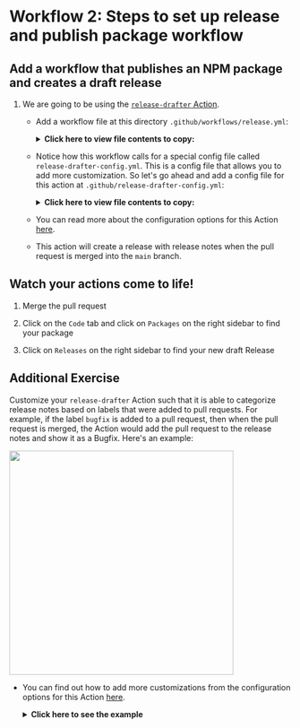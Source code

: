 # Workflow 2: Steps to set up release and publish package workflow

## Add a workflow that publishes an NPM package and creates a draft release

1. We are going to be using the [`release-drafter` Action](https://github.com/marketplace/actions/release-drafter).
    - Add a workflow file at this directory `.github/workflows/release.yml`:

        <details>
        <summary><b>Click here to view file contents to copy:</b></summary>
        </br>

      ```yaml
      #####################################
      #      Automate your workflow       #
      #   GitHub Universe Workshop 2020   #
      #####################################

      # This workflow will create a NPM package and a new release

      name: Publish and release

      on:
        push:
          # branches to consider in the event; optional, defaults to all
          branches:
            - main

      jobs:

        update_release_draft:
          runs-on: ubuntu-latest

          steps:
            # Drafts your next Release notes as Pull Requests are merged into "master"
            - uses: release-drafter/release-drafter@v5
              with:
                config-name: release-drafter-config.yml
              env:
                GITHUB_TOKEN: ${{ secrets.GITHUB_TOKEN }}

        publish-gpr:
          runs-on: ubuntu-latest

          needs: update_release_draft

          steps:
            - uses: actions/checkout@v2

            - uses: actions/setup-node@v1
              with:
                node-version: 12
                registry-url: https://npm.pkg.github.com/

            - run: npm publish
              env:
                NODE_AUTH_TOKEN: ${{ secrets.GITHUB_TOKEN }}
      ```
    </details>

    - Notice how this workflow calls for a special config file called `release-drafter-config.yml`. This is a config file that allows you to add more customization. So let's go ahead and add a config file for this action at `.github/release-drafter-config.yml`:
        <details>
        <summary><b>Click here to view file contents to copy:</b></summary>
        </br>

      ```yaml
      name-template: 'v$RESOLVED_VERSION 🌈'
      tag-template: 'v$RESOLVED_VERSION'
      categories:
        - title: 'Changes included in this release'
          labels:
            - 'release'
      change-template: '- $TITLE @$AUTHOR (#$NUMBER)'
      change-title-escapes: '\<*_&' # You can add # and @ to disable mentions, and add ` to disable code blocks.
      version-resolver:
        major:
          labels:
            - 'major'
        minor:
          labels:
            - 'minor'
        patch:
          labels:
            - 'patch'
        default: patch
      template: |
        # 🚀 You did it!

        $CHANGES
      ```
      </details>

    - You can read more about the configuration options for this Action [here](https://github.com/marketplace/actions/release-drafter#configuration-options).
    - This action will create a release with release notes when the pull request is merged into the `main` branch.

## Watch your actions come to life!

1. Merge the pull request

1. Click on the `Code` tab and click on `Packages` on the right sidebar to find your package

1. Click on `Releases` on the right sidebar to find your new draft Release


## Additional Exercise

Customize your `release-drafter` Action such that it is able to categorize release notes based on labels that were added to pull requests. For example, if the label `bugfix` is added to a pull request, then when the pull request is merged, the Action would add the pull request to the release notes and show it as a Bugfix. Here's an example:

<img src="https://github.com/release-drafter/release-drafter/blob/master/design/screenshot-2.png" align-=center width=400>

   - You can find out how to add more customizations from the configuration options for this Action [here](https://github.com/marketplace/actions/release-drafter#configuration-options).
        <details>
        <summary><b>Click here to see the example</b></summary>
        </br>

        ```yaml
        name-template: 'v$RESOLVED_VERSION 🌈'
        tag-template: 'v$RESOLVED_VERSION'
        categories:
          - title: '🚢 Features'
            labels:
              - 'feature'
              - 'enhancement'
          - title: '🐛 Bug Fixes'
            labels:
              - 'fix'
              - 'bugfix'
              - 'bug'
          - title: '🧰 Maintenance'
            label: 'chore'
        change-template: '- $TITLE @$AUTHOR (#$NUMBER)'
        change-title-escapes: '\<*_&' # You can add # and @ to disable mentions, and add ` to disable code blocks.
        version-resolver:
          major:
            labels:
              - 'major'
          minor:
            labels:
              - 'minor'
          patch:
            labels:
              - 'patch'
          default: patch
        template: |
          ## Changes

          $CHANGES
        ```

        <b>The config file above allows you to add more labels like 'feature' and 'bug'.</b>
  </details>
